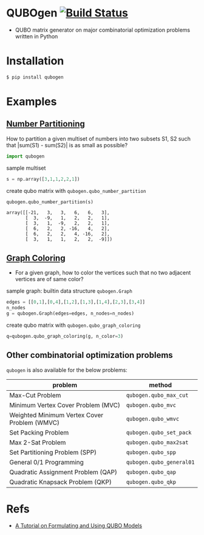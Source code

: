# QUBOgen [![Build Status](https://travis-ci.org/tamuhey/qubogen.svg?branch=master)](https://travis-ci.org/tamuhey/qubogen)

- QUBO matrix generator on major combinatorial optimization problems written in Python

# Installation

```bash
$ pip install qubogen
```

# Examples

## [Number Partitioning](https://en.wikipedia.org/wiki/Partition_problem)

How to partition a given multiset of numbers into two subsets S1, S2 such that |sum(S1) - sum(S2)| is as small as possible?

```python
import qubogen
```

sample multiset

```python
s = np.array([3,1,1,2,2,1])
```

create qubo matrix with `qubogen.qubo_number_partition`

```python
qubogen.qubo_number_partition(s)
```

    array([[-21,   3,   3,   6,   6,   3],
           [  3,  -9,   1,   2,   2,   1],
           [  3,   1,  -9,   2,   2,   1],
           [  6,   2,   2, -16,   4,   2],
           [  6,   2,   2,   4, -16,   2],
           [  3,   1,   1,   2,   2,  -9]])

## [Graph Coloring](https://en.wikipedia.org/wiki/Graph_coloring)

- For a given graph, how to color the vertices such that no two adjacent vertices are of same color?

sample graph: builtin data structure `qubogen.Graph`

```python
edges = [[0,1],[0,4],[1,2],[1,3],[1,4],[2,3],[3,4]]
n_nodes
g = qubogen.Graph(edges=edges, n_nodes=n_nodes)
```

create qubo matrix with `qubogen.qubo_graph_coloring`

```python
q=qubogen.qubo_graph_coloring(g, n_color=3)
```

## Other combinatorial optimization problems

`qubogen` is also available for the below problems:

| problem                                      | method                   |
| -------------------------------------------- | ------------------------ |
| Max-Cut Problem                              | `qubogen.qubo_max_cut`   |  |
| Minimum Vertex Cover Problem (MVC)           | `qubogen.qubo_mvc`       |
| Weighted Minimum Vertex Cover Problem (WMVC) | `qubogen.qubo_wmvc`      |
| Set Packing Problem                          | `qubogen.qubo_set_pack`  |
| Max 2-Sat Problem                            | `qubogen.qubo_max2sat`   |
| Set Partitioning Problem (SPP)               | `qubogen.qubo_spp`       |
| General 0/1 Programming                      | `qubogen.qubo_general01` |
| Quadratic Assignment Problem (QAP)           | `qubogen.qubo_qap`       |
| Quadratic Knapsack Problem (QKP)             | `qubogen.qubo_qkp`       |

# Refs

- [A Tutorial on Formulating and Using QUBO Models](https://arxiv.org/abs/1811.11538)
